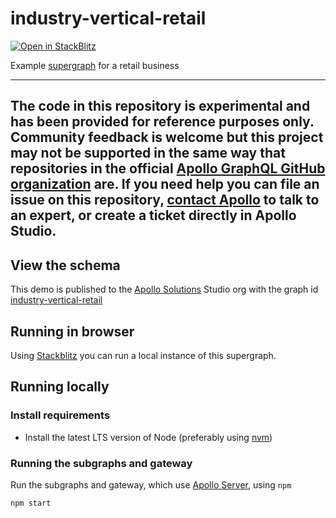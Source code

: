 # industry-vertical-retail

[![Open in StackBlitz](https://developer.stackblitz.com/img/open_in_stackblitz.svg)](https://stackblitz.com/github/apollosolutions/industry-vertical-retail?title=Apollo%20Solutions%20-%20Industry%20Vertical%20-%20Retail)

Example [supergraph](https://www.apollographql.com/docs/federation) for a retail business

-------------
**The code in this repository is experimental and has been provided for reference purposes only. Community feedback is
welcome but this project may not be supported in the same way that repositories in the
official [Apollo GraphQL GitHub organization](https://github.com/apollographql) are. If you need help you can file an
issue on this repository, [contact Apollo](https://www.apollographql.com/contact-sales) to talk to an expert, or create
a ticket directly in Apollo Studio.**
-------------

## View the schema

This demo is published to the [Apollo Solutions](https://studio.apollographql.com/org/apollo-solutions/graphs) Studio
org with the graph
id [industry-vertical-retail](https://studio.apollographql.com/graph/industry-vertical-retail/home?variant=test)

## Running in browser

Using [Stackblitz](https://stackblitz.com/github/apollosolutions/industry-vertical-retail?title=Apollo%20Solutions%20-%20Industry%20Vertical%20-%20Retail) you can run a local instance
of this supergraph.

## Running locally

### Install requirements

* Install the latest LTS version of Node (preferably using [nvm](https://github.com/nvm-sh/nvm))

### Running the subgraphs and gateway

Run the subgraphs and gateway, which use [Apollo Server](https://www.apollographql.com/docs/apollo-server/), using `npm`

```shell
npm start
```
